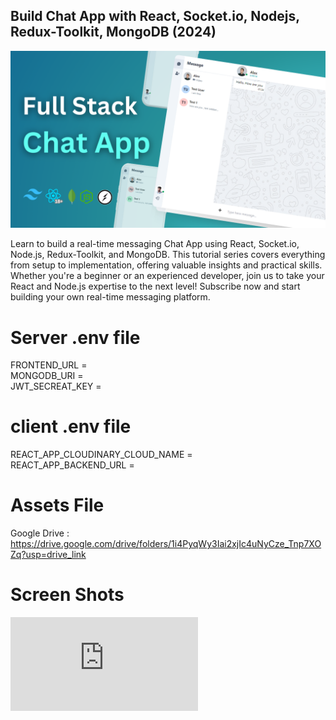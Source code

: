 ﻿## Build Chat App with React, Socket.io, Nodejs, Redux-Toolkit, MongoDB (2024)

![](Full%20Stack%20Chat%20App.png?raw=true "Made by Nishit Shivdasani")

Learn to build a real-time messaging Chat App using React, Socket.io, Node.js, Redux-Toolkit, and MongoDB. This tutorial series covers everything from setup to implementation, offering valuable insights and practical skills. Whether you're a beginner or an experienced developer, join us to take your React and Node.js expertise to the next level! Subscribe now and start building your own real-time messaging platform.

# Server .env file

FRONTEND_URL = <Frontend URL>
<br>
MONGODB_URI  = <Mongodb URI>
<br>
JWT_SECREAT_KEY = <JWT Secreat Key>
<br>

# client .env file

REACT_APP_CLOUDINARY_CLOUD_NAME = <Cloudinary cloud name>
<br>
REACT_APP_BACKEND_URL = <Backend URL>
<br>

# Assets File
Google Drive : https://drive.google.com/drive/folders/1i4PyqWy3Iai2xjIc4uNyCze_Tnp7XOZq?usp=drive_link

# Screen Shots
![PDF Link](https://github.com/BottomsNode/MERN-Chat-App/blob/main/Screen-Shots.pdf)
